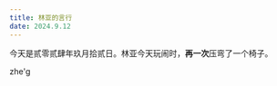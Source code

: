 ```yaml
---
title: 林亚的言行
date: 2024.9.12
---
```


今天是贰零贰肆年玖月拾贰日。林亚今天玩闹时，**再一次**压弯了一个椅子。

zhe'g
<!--stackedit_data:
eyJoaXN0b3J5IjpbMTkyNTI0Nzc1OF19
-->